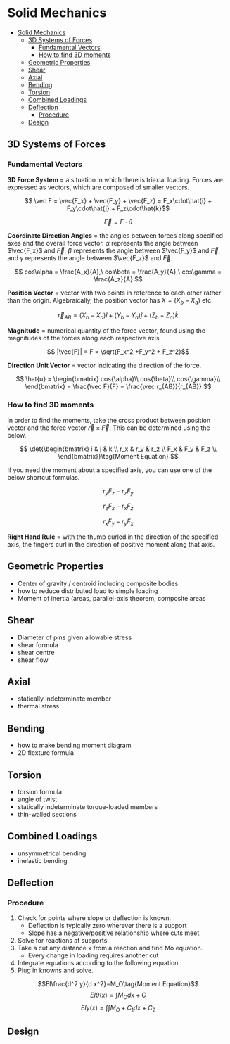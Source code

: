 # Solid Mechanics

- [Solid Mechanics](#solid-mechanics)
  - [3D Systems of Forces](#3d-systems-of-forces)
    - [Fundamental Vectors](#fundamental-vectors)
    - [How to find 3D moments](#how-to-find-3d-moments)
  - [Geometric Properties](#geometric-properties)
  - [Shear](#shear)
  - [Axial](#axial)
  - [Bending](#bending)
  - [Torsion](#torsion)
  - [Combined Loadings](#combined-loadings)
  - [Deflection](#deflection)
    - [Procedure](#procedure)
  - [Design](#design)

## 3D Systems of Forces

### Fundamental Vectors

**3D Force System** = a situation in which there is triaxial loading. Forces are expressed as vectors, which are composed of smaller vectors.

$$ \vec F = \vec{F_x} + \vec{F_y} + \vec{F_z} = F_x\cdot\hat{i} + F_y\cdot\hat{j} + F_z\cdot\hat{k}$$

$$ \vec{F} = F\cdot\hat{u}$$

**Coordinate Direction Angles** = the angles between forces along specified axes and the overall force vector. $\alpha$ represents the angle between $\vec{F_x}$ and $\vec F$, $\beta$ represents the angle between $\vec{F_y}$ and $\vec F$, and $\gamma$ represents the angle between $\vec{F_z}$ and $\vec F$.

$$ cos\alpha = \frac{A_x}{A},\ cos\beta = \frac{A_y}{A},\ cos\gamma = \frac{A_z}{A} $$

**Position Vector** = vector with two points in reference to each other rather than the origin. Algebraically, the position vector has $X = (X_b-X_a)$ etc.

$$\vec r_{AB} = (X_b - X_a)\hat{i} + (Y_b - Y_a)\hat{j} + (Z_b - Z_a)\hat{k}$$

**Magnitude** = numerical quantity of the force vector, found using the magnitudes of the forces along each respective axis.

$$ |\vec{F}| = F = \sqrt{F_x^2 +F_y^2 + F_z^2}$$

**Direction Unit Vector** = vector indicating the direction of the force.

$$ \hat{u} =
\begin{bmatrix}
cos{\alpha}\\
cos{\beta}\\
cos{\gamma}\\
\end{bmatrix} = \frac{\vec F}{F} = \frac{\vec r_{AB}}{r_{AB}}
$$

### How to find 3D moments

In order to find the moments, take the cross product between position vector and the force vector $\vec{r}\times\vec{F}$. This can be determined using the below.

$$
\det{\begin{bmatrix}
i & j & k \\
r_x & r_y & r_z \\
F_x & F_y & F_z \\
\end{bmatrix}}\tag{Moment Equation}
$$

If you need the moment about a specified axis, you can use one of the below shortcut formulas.

$$r_yF_z - r_zF_y\tag{Moment about x axis}$$

$$r_zF_x - r_xF_z\tag{Moment about y axis}$$

$$r_xF_y - r_yF_x\tag{Moment about z axis}$$

**Right Hand Rule** = with the thumb curled in the direction of the specified axis, the fingers curl in the direction of positive moment along that axis.

## Geometric Properties

- Center of gravity / centroid including composite bodies
- how to reduce distributed load to simple loading
- Moment of inertia (areas, parallel-axis theorem, composite areas

## Shear

- Diameter of pins given allowable stress
- shear formula
- shear centre
- shear flow

## Axial

- statically indeterminate member
- thermal stress

## Bending

- how to make bending moment diagram
- 2D flexture formula

## Torsion

- torsion formula
- angle of twist
- statically indeterminate torque-loaded members
- thin-walled sections

## Combined Loadings

- unsymmetrical bending
- inelastic bending

## Deflection

### Procedure

1. Check for points where slope or deflection is known.
   - Deflection is typically zero wherever there is a support
   - Slope has a negative/positive relationship where cuts meet.
2. Solve for reactions at supports
3. Take a cut any distance x from a reaction and find Mo equation.
   - Every change in loading requires another cut
4. Integrate equations according to the following equation.
5. Plug in knowns and solve.

$$EI\frac{d^2 y}{d x^2}=M_O\tag{Moment Equation}$$
$$EI\theta(x) = \int{M_O dx} + C\tag{Slope Equation}$$
$$EIy(x)=\int{\int{M_O+C_1dx}} + C_2\tag{Deflection Equation}$$

## Design
